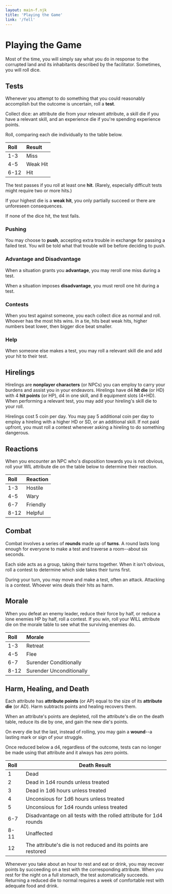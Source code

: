 ```yaml
---
layout: main-f.njk
title: 'Playing the Game'
link: '/fell'
---
```


# Playing the Game

Most of the time, you will simply say what you do in response to the corrupted land and its inhabitants described by the facilitator. Sometimes, you will roll dice.

## Tests

Whenever you attempt to do something that you could reasonably accomplish but the outcome is uncertain, roll a **test**.

Collect dice: an attribute die from your relevant attribute, a skill die if you have a relevant skill, and an experience die if you're spending experience points.

Roll, comparing each die individually to the table below.

Roll|Result
:--|:--
1-3|Miss
4-5|Weak Hit
6-12|Hit

The test passes if you roll at least one **hit**. (Rarely, especially difficult tests might require two or more hits.)

If your highest die is a **weak hit**, you only partially succeed or there are unforeseen consequences.

If none of the dice hit, the test fails.

### Pushing

You may choose to **push**, accepting extra trouble in exchange for passing a failed test. You will be told what that trouble will be before deciding to push.

### Advantage and Disadvantage

When a situation grants you **advantage**, you may reroll one miss during a test.

When a situation imposes **disadvantage**, you must reroll one hit during a test.

### Contests

When you test against someone, you each collect dice as normal and roll. Whoever has the most hits wins. In a tie, hits beat weak hits, higher numbers beat lower, then bigger dice beat smaller.

### Help

When someone else makes a test, you may roll a relevant skill die and add your hit to their test.

## Hirelings

Hirelings are **nonplayer characters** (or NPCs) you can employ to carry your burdens and assist you in your endeavors. Hirelings have d4 **hit die** (or HD) with 4 **hit points** (or HP), d4 in one skill, and 8 equipment slots (4+HD). When performing a relevant test, you may add your hireling's skill die to your roll.

Hirelings cost 5 coin per day. You may pay 5 additional coin per day to employ a hireling with a higher HD or SD, or an additional skill. If not paid upfront, you must roll a contest whenever asking a hireling to do something dangerous.

## Reactions

When you encounter an NPC who's disposition towards you is not obvious, roll your WIL attribute die on the table below to determine their reaction.

Roll|Reaction
:--|:--
1-3|Hostile
4-5|Wary
6-7|Friendly
8-12|Helpful

## Combat

Combat involves a series of **rounds** made up of **turns**. A round lasts long enough for everyone to make a test and traverse a room--about six seconds.

Each side acts as a group, taking their turns together. When it isn't obvious, roll a contest to determine which side takes their turns first.

During your turn, you may move and make a test, often an attack. Attacking is a contest. Whoever wins deals their hits as harm.

## Morale

When you defeat an enemy leader, reduce their force by half, or reduce a lone enemies HP by half, roll a contest. If you win, roll your WILL attribute die on the morale table to see what the surviving enemies do.

Roll|Morale
:--|:--
1-3|Retreat
4-5|Flee
6-7|Surender Conditionally
8-12|Surender Unconditionally

## Harm, Healing, and Death

Each attribute has **attribute points** (or AP) equal to the size of its **attribute die** (or AD). Harm subtracts points and healing recovers them.

When an attribute's points are depleted, roll the attribute's die on the death table, reduce its die by one, and gain the new die's points.

On every die but the last, instead of rolling, you may gain a **wound**--a lasting mark or sign of your struggle.

Once reduced below a d4, regardless of the outcome, tests can no longer be made using that attribute and it always has zero points.

Roll|Death Result
:--|---
1|Dead
2|Dead in 1d4 rounds unless treated
3|Dead in 1d6 hours unless treated
4|Unconsious for 1d6 hours unless treated
5|Unconsious for 1d4 rounds unless treated
6-7|Disadvantage on all tests with the rolled attribute for 1d4 rounds
8-11|Unaffected
12|The attribute's die is not reduced and its points are restored

Whenever you take about an hour to rest and eat or drink, you may recover points by succeeding on a test with the corresponding attribute. When you rest for the night on a full stomach, the test automatically succeeds. Returning a reduced die to normal requires a week of comfortable rest with adequate food and drink.
